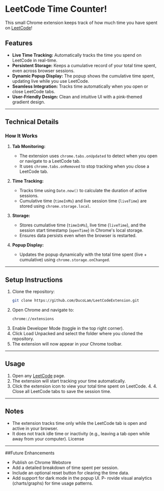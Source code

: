 # LeetCode Time Counter!

This small Chrome extension keeps track of how much time you have spent on [LeetCode](https://leetcode.com)!

## Features

- **Live Time Tracking:** Automatically tracks the time you spend on LeetCode in real-time.
- **Persistent Storage:** Keeps a cumulative record of your total time spent, even across browser sessions.
- **Dynamic Popup Display:** The popup shows the cumulative time spent, updating live while you use LeetCode.
- **Seamless Integration:** Tracks time automatically when you open or close LeetCode tabs.
- **User-Friendly Design:** Clean and intuitive UI with a pink-themed gradient design.

---

## Technical Details

### How It Works
1. **Tab Monitoring:**
   - The extension uses `chrome.tabs.onUpdated` to detect when you open or navigate to a LeetCode tab.
   - It uses `chrome.tabs.onRemoved` to stop tracking when you close a LeetCode tab.

2. **Time Tracking:**
   - Tracks time using `Date.now()` to calculate the duration of active sessions.
   - Cumulative time (`timeInMs`) and live session time (`liveTime`) are stored using `chrome.storage.local`.

3. **Storage:**
   - Stores cumulative time (`timeInMs`), live time (`liveTime`), and the session start timestamp (`openTime`) in Chrome's local storage.
   - Ensures data persists even when the browser is restarted.

4. **Popup Display:**
   - Updates the popup dynamically with the total time spent (live + cumulative) using `chrome.storage.onChanged`.

---

## Setup Instructions

1. Clone the repository:
   ```bash
   git clone https://github.com/DucoLam/LeetCodeExtension.git
2. Open Chrome and navigate to:
    ```bash
    chrome://extensions
3. Enable Developer Mode (toggle in the top right corner).
4. Click Load Unpacked and select the folder where you cloned the repository.
5. The extension will now appear in your Chrome toolbar.

---

## Usage
1. Open any [LeetCode](https://leetcode.com) page. 
2. The extension will start tracking your time automatically. 
3. Click the extension icon to view your total time spent on LeetCode. 4. 4. Close all LeetCode tabs to save the session time.

---

## Notes
- The extension tracks time only while the LeetCode tab is open and active in your browser.
- It does not track idle time or inactivity (e.g., leaving a tab open while away from your computer).
License

---

##Future Enhancements
- Publish on Chrome Webstore
- Add a detailed breakdown of time spent per session.
- Include an optional reset button for clearing the time data.
- Add support for dark mode in the popup UI.
P- rovide visual analytics (charts/graphs) for time usage patterns.
